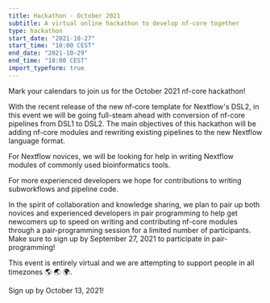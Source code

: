 ```yaml
---
title: Hackathon - October 2021
subtitle: A virtual online hackathon to develop nf-core together
type: hackathon
start_date: "2021-10-27"
start_time: "10:00 CEST"
end_date: "2021-10-29"
end_time: "18:00 CEST"
import_typeform: true
---
```


Mark your calendars to join us for the October 2021 nf-core hackathon!

With the recent release of the new nf-core template for Nextflow's DSL2, in this event we will be going full-steam ahead with conversion of nf-core pipelines from DSL1 to DSL2. The main objectives of this hackathon will be adding nf-core modules and rewriting existing pipelines to the new Nextflow language format.

For Nextflow novices, we will be looking for help in writing Nextflow modules of commonly used bioinformatics tools.

For more experienced developers we hope for contributions to writing subworkflows and pipeline code.

In the spirit of collaboration and knowledge sharing, we plan to pair up both novices and experienced developers in pair programming to help get newcomers up to speed on writing and contributing nf-core modules through a pair-programming session for a limited number of participants. Make sure to sign up by September 27, 2021 to participate in pair-programming!

This event is entirely virtual and we are attempting to support people in all timezones :earth_americas: :earth_asia: :earth_africa:.

Sign up by October 13, 2021!

<div data-tf-widget="LKRMqL2n" style="width:100%;height:700px;color:#FFFFFF;"></div>
